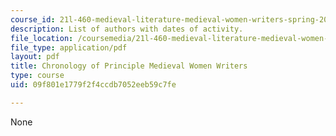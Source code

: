 ```yaml
---
course_id: 21l-460-medieval-literature-medieval-women-writers-spring-2004
description: List of authors with dates of activity.
file_location: /coursemedia/21l-460-medieval-literature-medieval-women-writers-spring-2004/09f801e1779f2f4ccdb7052eeb59c7fe_hand_out2_listof.pdf
file_type: application/pdf
layout: pdf
title: Chronology of Principle Medieval Women Writers
type: course
uid: 09f801e1779f2f4ccdb7052eeb59c7fe

---
```

None